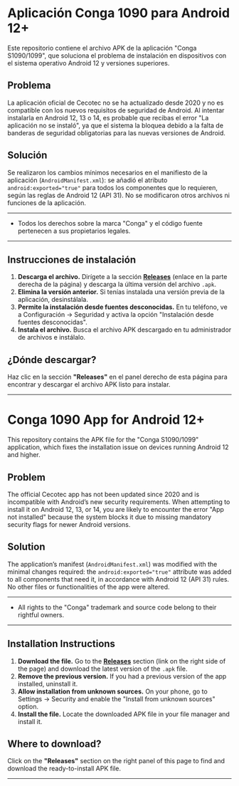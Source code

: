 # Aplicación Conga 1090 para Android 12+

Este repositorio contiene el archivo APK de la aplicación "Conga S1090/1099", que soluciona el problema de instalación en dispositivos con el sistema operativo Android 12 y versiones superiores.

## Problema

La aplicación oficial de Cecotec no se ha actualizado desde 2020 y no es compatible con los nuevos requisitos de seguridad de Android. Al intentar instalarla en Android 12, 13 o 14, es probable que recibas el error "La aplicación no se instaló", ya que el sistema la bloquea debido a la falta de banderas de seguridad obligatorias para las nuevas versiones de Android.

## Solución

Se realizaron los cambios mínimos necesarios en el manifiesto de la aplicación (`AndroidManifest.xml`): se añadió el atributo `android:exported="true"` para todos los componentes que lo requieren, según las reglas de Android 12 (API 31). No se modificaron otros archivos ni funciones de la aplicación.

---

* Todos los derechos sobre la marca "Conga" y el código fuente pertenecen a sus propietarios legales.

---

## Instrucciones de instalación

1. **Descarga el archivo.** Dirígete a la sección **[Releases](https://github.com/aevfly/conga-1090-android/releases)** (enlace en la parte derecha de la página) y descarga la última versión del archivo `.apk`.
2. **Elimina la versión anterior.** Si tenías instalada una versión previa de la aplicación, desinstálala.
3. **Permite la instalación desde fuentes desconocidas.** En tu teléfono, ve a Configuración -> Seguridad y activa la opción "Instalación desde fuentes desconocidas".
4. **Instala el archivo.** Busca el archivo APK descargado en tu administrador de archivos e instálalo.

## ¿Dónde descargar?

Haz clic en la sección **"Releases"** en el panel derecho de esta página para encontrar y descargar el archivo APK listo para instalar.

---

###

# Conga 1090 App for Android 12+

This repository contains the APK file for the "Conga S1090/1099" application, which fixes the installation issue on devices running Android 12 and higher.

## Problem

The official Cecotec app has not been updated since 2020 and is incompatible with Android’s new security requirements. When attempting to install it on Android 12, 13, or 14, you are likely to encounter the error "App not installed" because the system blocks it due to missing mandatory security flags for newer Android versions.

## Solution

The application’s manifest (`AndroidManifest.xml`) was modified with the minimal changes required: the `android:exported="true"` attribute was added to all components that need it, in accordance with Android 12 (API 31) rules. No other files or functionalities of the app were altered.

---

* All rights to the "Conga" trademark and source code belong to their rightful owners.

---

## Installation Instructions

1. **Download the file.** Go to the **[Releases](https://github.com/aevfly/conga-1090-android/releases)** section (link on the right side of the page) and download the latest version of the `.apk` file.
2. **Remove the previous version.** If you had a previous version of the app installed, uninstall it.
3. **Allow installation from unknown sources.** On your phone, go to Settings -> Security and enable the "Install from unknown sources" option.
4. **Install the file.** Locate the downloaded APK file in your file manager and install it.

## Where to download?

Click on the **"Releases"** section on the right panel of this page to find and download the ready-to-install APK file.

---

